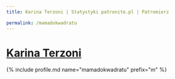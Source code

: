 ```yaml
---
title: Karina Terzoni | Statystyki patronite.pl | Patromierz

permalink: /mamadokwadratu
---
```


# [Karina Terzoni](https://patronite.pl/mamadokwadratu)

{% include profile.md name="mamadokwadratu" prefix="m" %}
